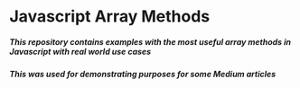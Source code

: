 # Javascript Array Methods

##### This repository contains examples with the most useful array methods in Javascript with real world use cases

##### This was used for demonstrating purposes for some Medium articles
